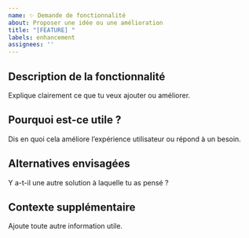 ```yaml
---
name: ✨ Demande de fonctionnalité
about: Proposer une idée ou une amélioration
title: "[FEATURE] "
labels: enhancement
assignees: ''
---
```


## Description de la fonctionnalité

Explique clairement ce que tu veux ajouter ou améliorer.

## Pourquoi est-ce utile ?

Dis en quoi cela améliore l’expérience utilisateur ou répond à un besoin.

## Alternatives envisagées

Y a-t-il une autre solution à laquelle tu as pensé ?

## Contexte supplémentaire

Ajoute toute autre information utile.
